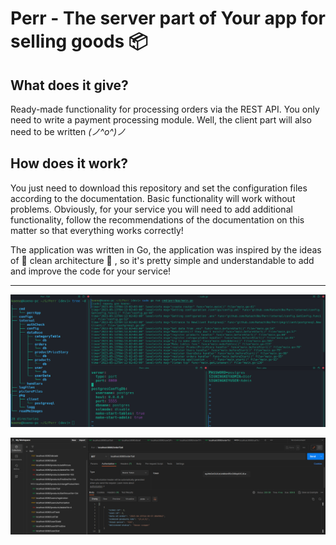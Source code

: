 # Perr - The server part of Your app for selling goods 📦

## What does it give?
Ready-made functionality for processing orders via the REST API. You only need to write a payment processing module. Well, the client part will also need to be written *(ノ^o^)ノ*

## How does it work?  
You just need to download this repository and set the configuration files according to the documentation. Basic functionality will work without problems. Obviously, for your service you will need to add additional functionality, follow the recommendations of the documentation on this matter so that everything works correctly!

The application was written in Go, the application was inspired by the ideas of 🧼 clean architecture 🫧 , so it's pretty simple and understandable to add and improve the code for your service!

---

![image](https://github.com/KatachiNo/Perr/blob/main/readMeImages/perrInTerminal.png)

![image](https://github.com/KatachiNo/Perr/blob/main/readMeImages/methodsInPostman.png)




